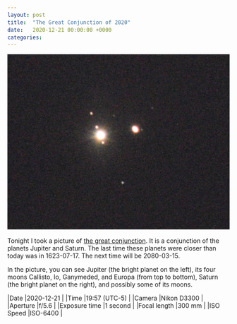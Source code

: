 ```yaml
---
layout: post
title:  "The Great Conjunction of 2020"
date:   2020-12-21 00:00:00 +0000
categories: 
---
```


[<img alt="conjunction" src="/assets/2020-12-21-conjunction_tn.jpg" />](/assets/2020-12-21-conjunction.jpg)

<div style="clear: both;"></div>

Tonight I took a picture of [the great conjunction](https://en.wikipedia.org/wiki/Great_conjunction).  It is a conjunction of the planets Jupiter and Saturn.  The last time these planets were closer than today was in 1623-07-17.  The next time will be 2080-03-15.

In the picture, you can see Jupiter (the bright planet on the left), its four moons Callisto, Io, Ganymeded, and Europa (from top to bottom), Saturn (the bright planet on the right), and possibly some of its moons.

|Date          |2020-12-21    |
|Time          |19:57 (UTC-5) |
|Camera        |Nikon D3300   |
|Aperture      |f/5.6         |
|Exposure time |1 second      |
|Focal length  |300 mm        |
|ISO Speed     |ISO-6400      |